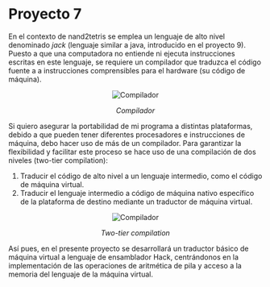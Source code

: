 # Proyecto 7
En el contexto de nand2tetris se emplea un lenguaje de alto nivel denominado *jack* (lenguaje similar a java, introducido en el proyecto 9). Puesto a que una computadora no entiende ni ejecuta instrucciones escritas en este lenguaje, se requiere un compilador que traduzca el código fuente a a instrucciones comprensibles para el hardware (su código de máquina). 

<p align="center">
<img src="https://external-content.duckduckgo.com/iu/?u=https%3A%2F%2Fweb.stanford.edu%2Fclass%2Fcs101%2Fsoftware-compiler.png&f=1&nofb=1&ipt=839c2c41837c4ece7574022480470ed9b32e1792c4d0c2b55e255bca8b47598e&ipo=images" alt="Compilador">
</p>
<p align="center"><em>Compilador</em></p>

Si quiero asegurar la portabilidad de mi programa a distintas plataformas, debido a que pueden tener diferentes procesadores e instrucciones de máquina, debo hacer uso de más de un compilador. Para garantizar la flexibilidad y facilitar este proceso se hace uso de una compilación de dos niveles (two-tier compilation):
1. Traducir el código de alto nivel a un lenguaje intermedio, como el código de máquina virtual.
2. Traducir el lenguaje intermedio a código de máquina nativo específico de la plataforma de destino mediante un traductor de máquina virtual.

<p align="center">
<img src="https://external-content.duckduckgo.com/iu/?u=https%3A%2F%2Fi.imgur.com%2FPJME67T.png&f=1&nofb=1&ipt=750d8af959d730d1e9a0134f25fd6a546f8fd3da338370e359539f4773164a30&ipo=images" alt="Compilador">
</p>
<p align="center"><em>Two-tier compilation</em></p>

Así pues, en el presente proyecto se desarrollará un traductor básico de máquina virtual a lenguaje de ensamblador Hack, centrándonos en la implementación de las operaciones de aritmética de pila y acceso a la memoria del lenguaje de la máquina virtual.
